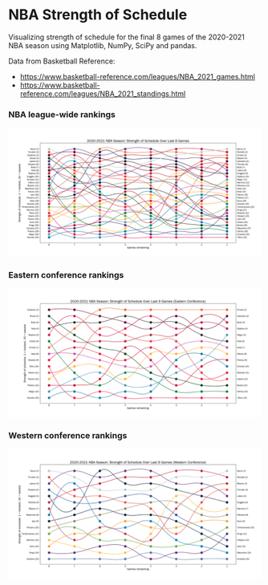 # NBA Strength of Schedule

Visualizing strength of schedule for the final 8 games of the 2020-2021 NBA season using Matplotlib, NumPy, SciPy and pandas.

Data from Basketball Reference:
- https://www.basketball-reference.com/leagues/NBA_2021_games.html
- https://www.basketball-reference.com/leagues/NBA_2021_standings.html

### NBA league-wide rankings
<img src=https://raw.githubusercontent.com/JonEsparaz/nba-strength-of-schedule/main/plots/NBA.png>

### Eastern conference rankings
<img src=https://raw.githubusercontent.com/JonEsparaz/nba-strength-of-schedule/main/plots/east.png>

### Western conference rankings
<img src=https://raw.githubusercontent.com/JonEsparaz/nba-strength-of-schedule/main/plots/west.png>
